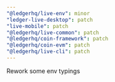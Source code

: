 ```yaml
---
"@ledgerhq/live-env": minor
"ledger-live-desktop": patch
"live-mobile": patch
"@ledgerhq/live-common": patch
"@ledgerhq/coin-framework": patch
"@ledgerhq/coin-evm": patch
"@ledgerhq/live-cli": patch
---
```


Rework some env typings
